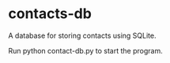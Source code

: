 # contacts-db
A database for storing contacts using SQLite.

Run python contact-db.py to start the program.
